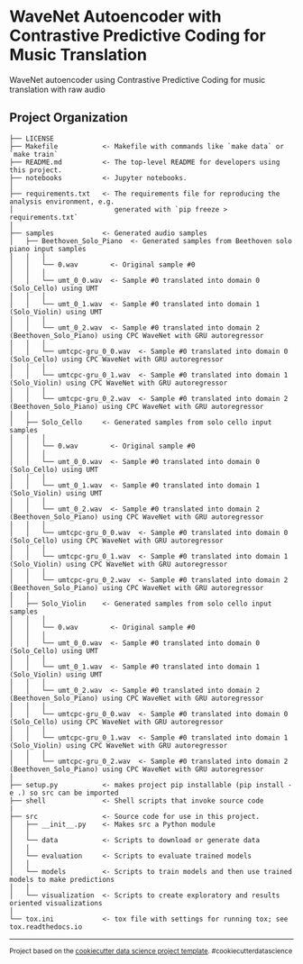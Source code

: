 WaveNet Autoencoder with Contrastive Predictive Coding for Music Translation
==============================

WaveNet autoencoder using Contrastive Predictive Coding for music translation with raw audio

Project Organization
------------

    ├── LICENSE
    ├── Makefile           <- Makefile with commands like `make data` or `make train`
    ├── README.md          <- The top-level README for developers using this project.
    ├── notebooks          <- Jupyter notebooks. 
    │
    ├── requirements.txt   <- The requirements file for reproducing the analysis environment, e.g.
    │                         generated with `pip freeze > requirements.txt`
    │
    ├── samples            <- Generated audio samples
    │   ├── Beethoven_Solo_Piano  <- Generated samples from Beethoven solo piano input samples
    │   │   │
    │   │   └── 0.wav        <- Original sample #0
    │   │   │
    │   │   └── umt_0_0.wav  <- Sample #0 translated into domain 0 (Solo_Cello) using UMT
    │   │   │
    │   │   └── umt_0_1.wav  <- Sample #0 translated into domain 1 (Solo_Violin) using UMT
    │   │   │
    │   │   └── umt_0_2.wav  <- Sample #0 translated into domain 2 (Beethoven_Solo_Piano) using CPC WaveNet with GRU autoregressor
    │   │   │
    │   │   └── umtcpc-gru_0_0.wav  <- Sample #0 translated into domain 0 (Solo_Cello) using CPC WaveNet with GRU autoregressor
    │   │   │
    │   │   └── umtcpc-gru_0_1.wav  <- Sample #0 translated into domain 1 (Solo_Violin) using CPC WaveNet with GRU autoregressor
    │   │   │
    │   │   └── umtcpc-gru_0_2.wav  <- Sample #0 translated into domain 2 (Beethoven_Solo_Piano) using CPC WaveNet with GRU autoregressor
    │   │
    │   ├── Solo_Cello     <- Generated samples from solo cello input samples
    │   │   │
    │   │   └── 0.wav        <- Original sample #0
    │   │   │
    │   │   └── umt_0_0.wav  <- Sample #0 translated into domain 0 (Solo_Cello) using UMT
    │   │   │
    │   │   └── umt_0_1.wav  <- Sample #0 translated into domain 1 (Solo_Violin) using UMT
    │   │   │
    │   │   └── umt_0_2.wav  <- Sample #0 translated into domain 2 (Beethoven_Solo_Piano) using CPC WaveNet with GRU autoregressor
    │   │   │
    │   │   └── umtcpc-gru_0_0.wav  <- Sample #0 translated into domain 0 (Solo_Cello) using CPC WaveNet with GRU autoregressor
    │   │   │
    │   │   └── umtcpc-gru_0_1.wav  <- Sample #0 translated into domain 1 (Solo_Violin) using CPC WaveNet with GRU autoregressor
    │   │   │
    │   │   └── umtcpc-gru_0_2.wav  <- Sample #0 translated into domain 2 (Beethoven_Solo_Piano) using CPC WaveNet with GRU autoregressor
    │   │
    │   ├── Solo_Violin    <- Generated samples from solo cello input samples
    │   │   │
    │   │   └── 0.wav        <- Original sample #0
    │   │   │
    │   │   └── umt_0_0.wav  <- Sample #0 translated into domain 0 (Solo_Cello) using UMT
    │   │   │
    │   │   └── umt_0_1.wav  <- Sample #0 translated into domain 1 (Solo_Violin) using UMT
    │   │   │
    │   │   └── umt_0_2.wav  <- Sample #0 translated into domain 2 (Beethoven_Solo_Piano) using CPC WaveNet with GRU autoregressor
    │   │   │
    │   │   └── umtcpc-gru_0_0.wav  <- Sample #0 translated into domain 0 (Solo_Cello) using CPC WaveNet with GRU autoregressor
    │   │   │
    │   │   └── umtcpc-gru_0_1.wav  <- Sample #0 translated into domain 1 (Solo_Violin) using CPC WaveNet with GRU autoregressor
    │   │   │
    │   │   └── umtcpc-gru_0_2.wav  <- Sample #0 translated into domain 2 (Beethoven_Solo_Piano) using CPC WaveNet with GRU autoregressor
    │
    ├── setup.py           <- makes project pip installable (pip install -e .) so src can be imported
    ├── shell              <- Shell scripts that invoke source code
    |
    ├── src                <- Source code for use in this project.
    │   ├── __init__.py    <- Makes src a Python module
    │   │
    │   └── data           <- Scripts to download or generate data
    │   │
    │   └── evaluation     <- Scripts to evaluate trained models
    │   │
    │   └── models         <- Scripts to train models and then use trained models to make predictions
    │   │
    │   └── visualization  <- Scripts to create exploratory and results oriented visualizations
    │
    └── tox.ini            <- tox file with settings for running tox; see tox.readthedocs.io


--------

<p><small>Project based on the <a target="_blank" href="https://drivendata.github.io/cookiecutter-data-science/">cookiecutter data science project template</a>. #cookiecutterdatascience</small></p>
